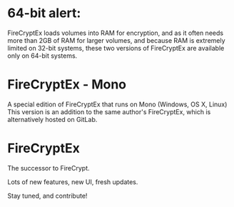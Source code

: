 # 64-bit alert:
FireCryptEx loads volumes into RAM for encryption, and as it often needs more than 2GB of RAM for larger volumes, and because RAM is extremely limited on 32-bit systems, these two versions of FireCryptEx are available only on 64-bit systems.

# FireCryptEx - Mono
A special edition of FireCryptEx that runs on Mono (Windows, OS X, Linux)
This version is an addition to the same author's FireCryptEx, which is alternatively hosted on GitLab.

# FireCryptEx

The successor to FireCrypt.

Lots of new features, new UI, fresh updates.

Stay tuned, and contribute!
